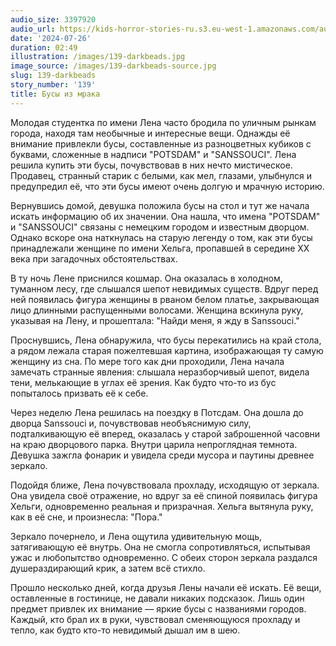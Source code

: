 ```yaml
---
audio_size: 3397920
audio_url: https://kids-horror-stories-ru.s3.eu-west-1.amazonaws.com/audio/139-darkbeads.mp3
date: '2024-07-26'
duration: 02:49
illustration: /images/139-darkbeads.jpg
image_source: /images/139-darkbeads-source.jpg
slug: 139-darkbeads
story_number: '139'
title: Бусы из мрака
---
```


Молодая студентка по имени Лена часто бродила по уличным рынкам города, находя там необычные и интересные вещи. Однажды её внимание привлекли бусы, составленные из разноцветных кубиков с буквами, сложенные в надписи "POTSDAM" и "SANSSOUCI". Лена решила купить эти бусы, почувствовав в них нечто мистическое. Продавец, странный старик с белыми, как мел, глазами, улыбнулся и предупредил её, что эти бусы имеют очень долгую и мрачную историю.

Вернувшись домой, девушка положила бусы на стол и тут же начала искать информацию об их значении. Она нашла, что имена "POTSDAM" и "SANSSOUCI" связаны с немецким городом и известным дворцом. Однако вскоре она наткнулась на старую легенду о том, как эти бусы принадлежали женщине по имени Хельга, пропавшей в середине XX века при загадочных обстоятельствах.

В ту ночь Лене приснился кошмар. Она оказалась в холодном, туманном лесу, где слышался шепот невидимых существ. Вдруг перед ней появилась фигура женщины в рваном белом платье, закрывающая лицо длинными распущенными волосами. Женщина вскинула руку, указывая на Лену, и прошептала: "Найди меня, я жду в Sanssouci."

Проснувшись, Лена обнаружила, что бусы перекатились на край стола, а рядом лежала старая пожелтевшая картина, изображающая ту самую женщину из сна. По мере того как дни проходили, Лена начала замечать странные явления: слышала неразборчивый шепот, видела тени, мелькающие в углах её зрения. Как будто что-то из бус попыталось призвать её к себе.

Через неделю Лена решилась на поездку в Потсдам. Она дошла до дворца Sanssouci и, почувствовав необъяснимую силу, подталкивающую её вперед, оказалась у старой заброшенной часовни на краю дворцового парка. Внутри царила непроглядная темнота. Девушка зажгла фонарик и увидела среди мусора и паутины древнее зеркало.

Подойдя ближе, Лена почувствовала прохладу, исходящую от зеркала. Она увидела своё отражение, но вдруг за её спиной появилась фигура Хельги, одновременно реальная и призрачная. Хельга вытянула руку, как в её сне, и произнесла: "Пора."

Зеркало почернело, и Лена ощутила удивительную мощь, затягивающую её внутрь. Она не смогла сопротивляться, испытывая ужас и любопытство одновременно. С обеих сторон зеркала раздался душераздирающий крик, а затем всё стихло.

Прошло несколько дней, когда друзья Лены начали её искать. Её вещи, оставленные в гостинице, не давали никаких подсказок. Лишь один предмет привлек их внимание — яркие бусы с названиями городов. Каждый, кто брал их в руки, чувствовал сменяющуюся прохладу и тепло, как будто кто-то невидимый дышал им в шею.